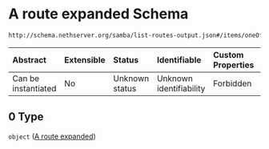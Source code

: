 # A route expanded Schema

```txt
http://schema.nethserver.org/samba/list-routes-output.json#/items/oneOf/0
```



| Abstract            | Extensible | Status         | Identifiable            | Custom Properties | Additional Properties | Access Restrictions | Defined In                                                                        |
| :------------------ | :--------- | :------------- | :---------------------- | :---------------- | :-------------------- | :------------------ | :-------------------------------------------------------------------------------- |
| Can be instantiated | No         | Unknown status | Unknown identifiability | Forbidden         | Allowed               | none                | [list-routes-output.json\*](samba/list-routes-output.json "open original schema") |

## 0 Type

`object` ([A route expanded](list-routes-output-1-items-oneof-a-route-expanded.md))
